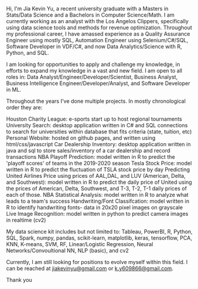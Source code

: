 Hi, I'm Jia Kevin Yu, a recent university graduate with a Masters in Stats/Data Science and a Bachelors in Computer Science/Math. 
I am currently working as an analyst with the Los Angelos Clippers, specifically using data science tools and methods for revenue optimization. 
Throughout my professional career, I have amassed experience as a Quality Assurance Engineer using mostly SQL, Automation Engineer using Selenium/C#/SQL, Software Developer in VDF/C#, and now Data Analytics/Science with R, Python, and SQL.

I am looking for opportunities to apply and challenge my knowledge, in efforts to expand my knowledge in a vast and new field. 
I am open to all roles in: Data Analyst/Engineer/Developer/Scientist, Business Analyst, Business Intelligence Engineer/Developer/Analyst, and Software Developer in ML.

Throughout the years I've done multiple projects. In mostly chronological order they are:

Houston Charity League: e-sports start up to host regional tournaments
University Search: desktop application written in C# and SQL connections to search for universities within database that fits criteria (state, tuition, etc)
Personal Website: hosted on github pages, and written using html/css/javascript
Car Dealership Inventory: desktop application written in java and sql to store sales/inventory of a car dealership and record transactions
NBA Playoff Prediction: model written in R to predict the 'playoff scores' of teams in the 2019-2020 season 
Tesla Stock Price: model written in R to predict the fluctuation of TSLA stock price by day
Predicting United Airlines Price using prices of AAL,DAL, and LUV (American, Delta, and Southwest): model written in R to predict the daily price of United using the prices of 
American, Delta, Southwest, and T-3, T-2, T-1 daily prices of each of those.
NBA Statistical Analysis: model written in R to analyze what leads to a team's success
Handwriting/Font Classifcation: model written in R to identify handwriting fonts- data in 20x20 pixel images on grayscale
Live Image Recognition: model written in python to predict camera images in realtime (cv2)

My data science kit includes but not limited to: Tableau, PowerBI, R, Python, SQL, Spark, numpy, pandas, scikit-learn, matplotlib, keras, tensorflow, PCA, KNN, K-means, SVM, RF, Linear/Logistic Regression, Neural Networks/Convoultional NN, NLP (basic), and cv2

Currently, I am still looking for positions to evolve myself within this field. 
I can be reached at jiakevinyu@gmail.com or k.y609866@gmail.com. 

Thank you
